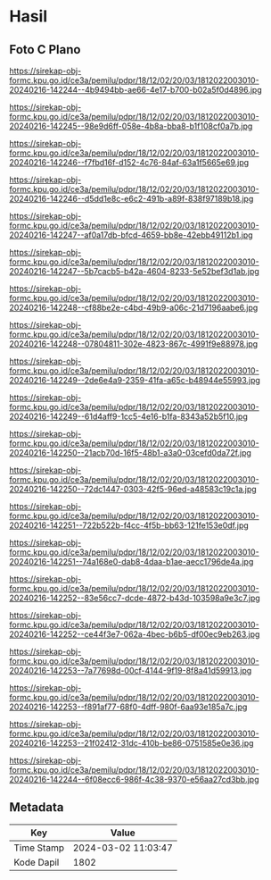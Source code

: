 # Hasil

## Foto C Plano

https://sirekap-obj-formc.kpu.go.id/ce3a/pemilu/pdpr/18/12/02/20/03/1812022003010-20240216-142244--4b9494bb-ae66-4e17-b700-b02a5f0d4896.jpg

https://sirekap-obj-formc.kpu.go.id/ce3a/pemilu/pdpr/18/12/02/20/03/1812022003010-20240216-142245--98e9d6ff-058e-4b8a-bba8-b1f108cf0a7b.jpg

https://sirekap-obj-formc.kpu.go.id/ce3a/pemilu/pdpr/18/12/02/20/03/1812022003010-20240216-142246--f7fbd16f-d152-4c76-84af-63a1f5665e69.jpg

https://sirekap-obj-formc.kpu.go.id/ce3a/pemilu/pdpr/18/12/02/20/03/1812022003010-20240216-142246--d5dd1e8c-e6c2-491b-a89f-838f97189b18.jpg

https://sirekap-obj-formc.kpu.go.id/ce3a/pemilu/pdpr/18/12/02/20/03/1812022003010-20240216-142247--af0a17db-bfcd-4659-bb8e-42ebb49112b1.jpg

https://sirekap-obj-formc.kpu.go.id/ce3a/pemilu/pdpr/18/12/02/20/03/1812022003010-20240216-142247--5b7cacb5-b42a-4604-8233-5e52bef3d1ab.jpg

https://sirekap-obj-formc.kpu.go.id/ce3a/pemilu/pdpr/18/12/02/20/03/1812022003010-20240216-142248--cf88be2e-c4bd-49b9-a06c-21d7196aabe6.jpg

https://sirekap-obj-formc.kpu.go.id/ce3a/pemilu/pdpr/18/12/02/20/03/1812022003010-20240216-142248--07804811-302e-4823-867c-4991f9e88978.jpg

https://sirekap-obj-formc.kpu.go.id/ce3a/pemilu/pdpr/18/12/02/20/03/1812022003010-20240216-142249--2de6e4a9-2359-41fa-a65c-b48944e55993.jpg

https://sirekap-obj-formc.kpu.go.id/ce3a/pemilu/pdpr/18/12/02/20/03/1812022003010-20240216-142249--61d4aff9-1cc5-4e16-b1fa-8343a52b5f10.jpg

https://sirekap-obj-formc.kpu.go.id/ce3a/pemilu/pdpr/18/12/02/20/03/1812022003010-20240216-142250--21acb70d-16f5-48b1-a3a0-03cefd0da72f.jpg

https://sirekap-obj-formc.kpu.go.id/ce3a/pemilu/pdpr/18/12/02/20/03/1812022003010-20240216-142250--72dc1447-0303-42f5-96ed-a48583c19c1a.jpg

https://sirekap-obj-formc.kpu.go.id/ce3a/pemilu/pdpr/18/12/02/20/03/1812022003010-20240216-142251--722b522b-f4cc-4f5b-bb63-121fe153e0df.jpg

https://sirekap-obj-formc.kpu.go.id/ce3a/pemilu/pdpr/18/12/02/20/03/1812022003010-20240216-142251--74a168e0-dab8-4daa-b1ae-aecc1796de4a.jpg

https://sirekap-obj-formc.kpu.go.id/ce3a/pemilu/pdpr/18/12/02/20/03/1812022003010-20240216-142252--83e56cc7-dcde-4872-b43d-103598a9e3c7.jpg

https://sirekap-obj-formc.kpu.go.id/ce3a/pemilu/pdpr/18/12/02/20/03/1812022003010-20240216-142252--ce44f3e7-062a-4bec-b6b5-df00ec9eb263.jpg

https://sirekap-obj-formc.kpu.go.id/ce3a/pemilu/pdpr/18/12/02/20/03/1812022003010-20240216-142253--7a77698d-00cf-4144-9f19-8f8a41d59913.jpg

https://sirekap-obj-formc.kpu.go.id/ce3a/pemilu/pdpr/18/12/02/20/03/1812022003010-20240216-142253--f891af77-68f0-4dff-980f-6aa93e185a7c.jpg

https://sirekap-obj-formc.kpu.go.id/ce3a/pemilu/pdpr/18/12/02/20/03/1812022003010-20240216-142253--21f02412-31dc-410b-be86-0751585e0e36.jpg

https://sirekap-obj-formc.kpu.go.id/ce3a/pemilu/pdpr/18/12/02/20/03/1812022003010-20240216-142244--6f08ecc6-986f-4c38-9370-e56aa27cd3bb.jpg


## Metadata

| Key        | Value               |
| ---------- | ------------------- |
| Time Stamp | 2024-03-02 11:03:47 |
| Kode Dapil | 1802                |



